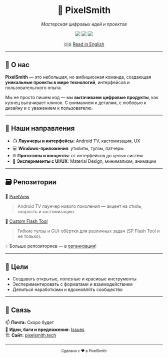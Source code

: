 <h1 align="center">🎨 PixelSmith</h1>
<p align="center">
  <em>Мастерская цифровых идей и проектов</em>
</p>

<p align="center">
  <img src="https://img.shields.io/badge/focus-Creative%20Tech-blueviolet?style=flat-square" />
  <img src="https://img.shields.io/badge/status-Active-brightgreen?style=flat-square" />
  <img src="https://img.shields.io/badge/founded-2024-orange?style=flat-square" />
</p>

<p align="center">
  🇬🇧 <a href="README.md">Read in English</a>
</p>

---

## 🔹 О нас

**PixelSmith** — это небольшая, но амбициозная команда, создающая **уникальные проекты в мире технологий**, интерфейсов и пользовательского опыта.

Мы не просто пишем код — мы **вытачиваем цифровые продукты**, как кузнец вытачивает клинок. С вниманием к деталям, с любовью к дизайну и с уважением к пользователю.

---

## 🧰 Наши направления

- 📺 **Лаунчеры и интерфейсы**: Android TV, кастомизация, UX
- 💻 **Windows-приложения**: утилиты, тулзы, патчеры
- 🌐 **Прототипы и концепты**: от интерфейсов до целых систем
- 🧪 **Эксперименты с UI/UX**: Material Design, минимализм, анимации

---

## 🗃️ Репозитории

🔧 [PixelView](https://github.com/PixelSmith-tech/PixelView)  
> Android TV лаунчер нового поколения — акцент на стиль, скорость и кастомизацию.

🧱 [Custom Flash Tool](https://pixelsmith.tech/ru/cft.html)  
> Гибкие тулзы и GUI-обёртки для различных задач (SP Flash Tool и не только).

💡 Больше репозиториев — в [организации](https://github.com/PixelSmith-tech)!

---

## 🎯 Цели

- Создавать открытые, полезные и красивые инструменты
- Экспериментировать с форматами и взаимодействием
- Делиться наработками и вдохновлять сообщество

---

## 💬 Связь

📫 **Почта:** Скоро будет  
🧠 **Идеи, баги и предложения:** [Issues](https://github.com/PixelSmith/PixelSmith/issues)  
🏗️ **Сайт:** [pixelsmith.tech](https://pixelsmith.tech)

---

<p align="center">
  <sub>Сделано с ❤️ в PixelSmith</sub>
</p>
